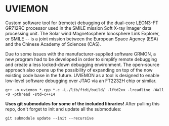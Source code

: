 # UVIEMON

Custom software tool for (remote) debugging of the dual-core LEON3-FT GR712RC processor used in the SMILE mission Soft X-ray Imager data processing unit. The Solar wind Magnetosphere Ionosphere Link Explorer, or SMILE -- is a joint mission between the European Space Agency (ESA) and the Chinese Academy of Sciences (CAS).

Due to some issues with the manufacturer-supplied software GRMON, a new program had to be developed in order to simplify remote debugging and create a less locked-down debugging environment. The open-source approach also opens up the possibility of expanding on top of the now existing code base in the future. UVIEMON as a tool is designed to enable low-level software debugging over JTAG via an FT2232H chip or similar.

```text
g++ -o uviemon *.cpp *.c -L./lib/ftdi/build/ -lftd2xx -lreadline -Wall -O -pthread -std=c++14
```

**Uses git submodules for some of the included libraries!** After pulling this repo, don't forget to init and update all the submodules:

```text
git submodule update --init --recursive
```
